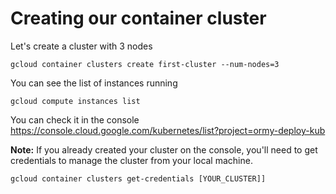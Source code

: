 # Creating our container cluster

Let's create a cluster with 3 nodes

```gcloud container clusters create first-cluster --num-nodes=3```

You can see the list of instances running 

```gcloud compute instances list```

You can check it in the console https://console.cloud.google.com/kubernetes/list?project=ormy-deploy-kub

**Note:** If you already created your cluster on the console, you'll need to get credentials to  manage the cluster from your local machine.

```gcloud container clusters get-credentials [YOUR_CLUSTER]]```
